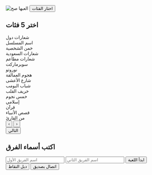 <!DOCTYPE html>
<html lang="ar">
<head>
  <meta charset="UTF-8">
  <meta name="viewport" content="width=device-width, initial-scale=1.0">
  <title>العبها صح</title>
  <link rel="stylesheet" href="style.css">
  <script defer src="script.js"></script>
</head>
<body>
  <!-- الصفحة الرئيسية -->
  <div id="start-screen" class="screen">
    <img src="SXB (1).png" alt="العبها صح" class="start-image">
    <button id="start-button" class="main-button">اختار الفئات</button>
  </div>

  <!-- اختيار الفئات -->
  <div id="category-selection" class="screen hidden">
    <h2>اختر 5 فئات</h2>
    <div class="category-pages">
      <div class="category-page active" id="page1">
        <!-- الصفحة 1 -->
        <div class="category" data-category="شعارات دول">شعارات دول</div>
        <div class="category" data-category="اسم المسلسل">اسم المسلسل</div>
        <div class="category" data-category="خمن الشخصية">خمن الشخصية</div>
        <div class="category" data-category="شعارات السعودية">شعارات السعودية</div>
        <div class="category" data-category="شعارات مطاعم">شعارات مطاعم</div>
        <div class="category" data-category="سوبرماركت">سوبرماركت</div>
        <div class="category" data-category="نوروتو">نوروتو</div>
        <div class="category" data-category="هجوم العمالقة">هجوم العمالقة</div>
      </div>
      <div class="category-page" id="page2">
        <!-- الصفحة 2 -->
        <div class="category" data-category="شارع الأعشى">شارع الأعشى</div>
        <div class="category" data-category="شباب البومب">شباب البومب</div>
        <div class="category" data-category="خريف القلب">خريف القلب</div>
        <div class="category" data-category="خمس نجوم">خمس نجوم</div>
        <div class="category" data-category="إسلامي">إسلامي</div>
        <div class="category" data-category="قرآن">قرآن</div>
        <div class="category" data-category="قصص الأنبياء">قصص الأنبياء</div>
        <div class="category" data-category="من القارئ">من القارئ</div>
      </div>
    </div>
    <div class="pagination">
      <button id="prev-page">‹</button>
      <button id="next-page">›</button>
    </div>
    <button id="confirm-categories" class="main-button">التالي</button>
  </div>

  <!-- إدخال أسماء الفرق -->
  <div id="team-names" class="screen hidden">
    <h2>اكتب أسماء الفرق</h2>
    <input type="text" id="team1-name" placeholder="اسم الفريق الأول">
    <input type="text" id="team2-name" placeholder="اسم الفريق الثاني">
    <button id="start-game" class="main-button">ابدأ اللعبة</button>
  </div>

  <!-- لوحة الأسئلة -->
  <div id="game-board" class="screen hidden">
    <div class="scoreboard">
      <div id="team1-display"></div>
      <div id="team2-display"></div>
    </div>
    <div id="questions-grid"></div>
    <div class="helpers">
      <button id="double-points">دبل النقاط</button>
      <button id="call-friend">اتصال بصديق</button>
    </div>
  </div>
</body>
</html>
